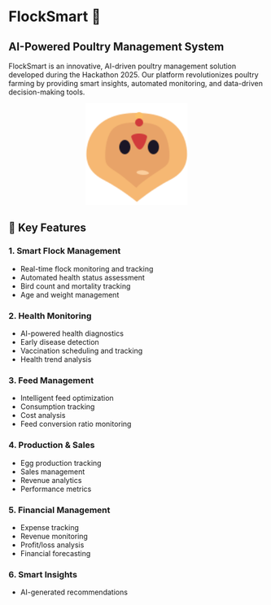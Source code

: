 # FlockSmart 🐔

## AI-Powered Poultry Management System

FlockSmart is an innovative, AI-driven poultry management solution developed during the Hackathon 2025. Our platform revolutionizes poultry farming by providing smart insights, automated monitoring, and data-driven decision-making tools.

<div align="center">
  <img src="public/temp.svg" alt="FlockSmart Logo" width="200" height="200" />
</div>

## 🌟 Key Features

### 1. Smart Flock Management

- Real-time flock monitoring and tracking
- Automated health status assessment
- Bird count and mortality tracking
- Age and weight management

### 2. Health Monitoring

- AI-powered health diagnostics
- Early disease detection
- Vaccination scheduling and tracking
- Health trend analysis

### 3. Feed Management

- Intelligent feed optimization
- Consumption tracking
- Cost analysis
- Feed conversion ratio monitoring

### 4. Production & Sales

- Egg production tracking
- Sales management
- Revenue analytics
- Performance metrics

### 5. Financial Management

- Expense tracking
- Revenue monitoring
- Profit/loss analysis
- Financial forecasting

### 6. Smart Insights

- AI-generated recommendations
